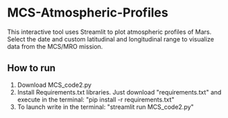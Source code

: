 # MCS-Atmospheric-Profiles
This interactive tool uses Streamlit to plot atmospheric profiles of Mars. Select the date and custom latitudinal and longitudinal range to visualize data from the MCS/MRO mission.

## How to run
1. Download MCS_code2.py
2. Install Requirements.txt libraries. Just download "requirements.txt" and execute in the terminal: "pip install -r requirements.txt"
3. To launch write in the terminal: "streamlit run MCS_code2.py"

